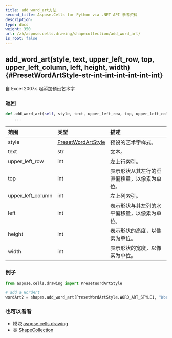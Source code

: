 ```yaml
---
title: add_word_art方法
second_title: Aspose.Cells for Python via .NET API 参考资料
description:
type: docs
weight: 350
url: /zh/aspose.cells.drawing/shapecollection/add_word_art/
is_root: false
---
```

##  add_word_art(style, text, upper_left_row, top, upper_left_column, left, height, width) {#PresetWordArtStyle-str-int-int-int-int-int-int}
自 Excel 2007.s 起添加预设艺术字


### 返回




```python
def add_word_art(self, style, text, upper_left_row, top, upper_left_column, left, height, width):
    ...
```


|范围|类型|描述|
| :- | :- | :- |
| style | [PresetWordArtStyle](/cells/python-net/zh/aspose.cells.drawing/presetwordartstyle) |预设的艺术字样式。|
| text | str |文本。|
| upper_left_row | int |左上行索引。|
| top | int |表示形状从其左行的垂直偏移量，以像素为单位。|
| upper_left_column | int |左上列索引。|
| left | int |表示形状与其左列的水平偏移量，以像素为单位。|
| height | int |表示形状的高度，以像素为单位。|
| width | int |表示形状的宽度，以像素为单位。|

### 例子

```python
from aspose.cells.drawing import PresetWordArtStyle

# add a WordArt
wordArt2 = shapes.add_word_art(PresetWordArtStyle.WORD_ART_STYLE1, "WordArt", 3, 0, 3, 0, 50, 200)

```



### 也可以看看
* 模块 [aspose.cells.drawing](../../)
* 类 [ShapeCollection](/cells/python-net/zh/aspose.cells.drawing/shapecollection)
